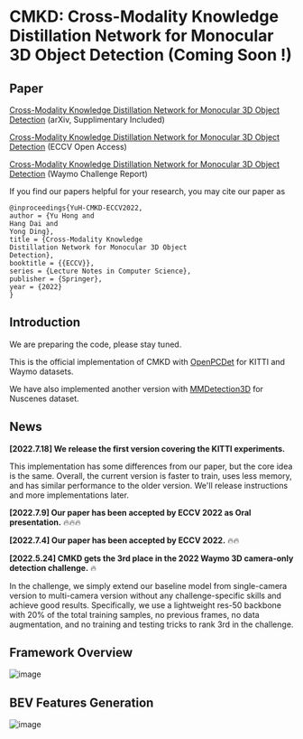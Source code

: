 # CMKD: Cross-Modality Knowledge Distillation Network for Monocular 3D Object Detection (Coming Soon !)

## Paper
[Cross-Modality Knowledge Distillation Network for Monocular 3D Object Detection](https://arxiv.org/abs/2211.07171) (arXiv, Supplimentary Included)

[Cross-Modality Knowledge Distillation Network for Monocular 3D Object Detection](https://link.springer.com/chapter/10.1007/978-3-031-20080-9_6) (ECCV Open Access)

[Cross-Modality Knowledge Distillation Network for Monocular 3D Object Detection](https://storage.googleapis.com/waymo-uploads/files/research/3DCam/3DCam_CMKD.pdf) (Waymo Challenge Report)

If you find our papers helpful for your research, you may cite our paper as
```
@inproceedings{YuH-CMKD-ECCV2022,
author = {Yu Hong and
Hang Dai and
Yong Ding},
title = {Cross-Modality Knowledge
Distillation Network for Monocular 3D Object
Detection},
booktitle = {{ECCV}},
series = {Lecture Notes in Computer Science},
publisher = {Springer},
year = {2022}
}
```



## Introduction
We are preparing the code, please stay tuned.

This is the official implementation of CMKD with [OpenPCDet](https://github.com/open-mmlab/OpenPCDet) for KITTI and Waymo datasets.

We have also implemented another version with [MMDetection3D](https://github.com/open-mmlab/mmdetection3d) for Nuscenes dataset.

## News
**[2022.7.18] We release the first version covering the KITTI experiments.**

This implementation has some differences from our paper, but the core idea is the same.
Overall, the current version is faster to train, uses less memory, and has similar performance to the older version. We'll release instructions and more implementations later.

**[2022.7.9] Our paper has been accepted by ECCV 2022 as Oral presentation.** :fire::fire::fire:

**[2022.7.4] Our paper has been accepted by ECCV 2022.** :fire::fire:

**[2022.5.24] CMKD gets the 3rd place in the 2022 Waymo 3D camera-only detection challenge.** :fire:

In the challenge, we simply extend our baseline model from single-camera version to multi-camera version without any challenge-specific skills and achieve good results. 
Specifically, we use a lightweight res-50 backbone with 20% of the total training samples, no previous frames, no data augmentation, and no training and testing tricks to rank 3rd in the challenge.

## Framework Overview
![image](https://user-images.githubusercontent.com/82150240/177261849-be867420-d9e2-49f2-9b1f-0209e383b754.png)

## BEV Features Generation
![image](https://user-images.githubusercontent.com/82150240/177973195-8e04f2d1-f945-4332-bfff-49c8568a9c4d.png)

